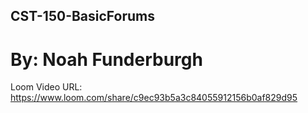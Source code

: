 ## CST-150-BasicForums
# By: Noah Funderburgh
Loom Video URL: https://www.loom.com/share/c9ec93b5a3c84055912156b0af829d95


